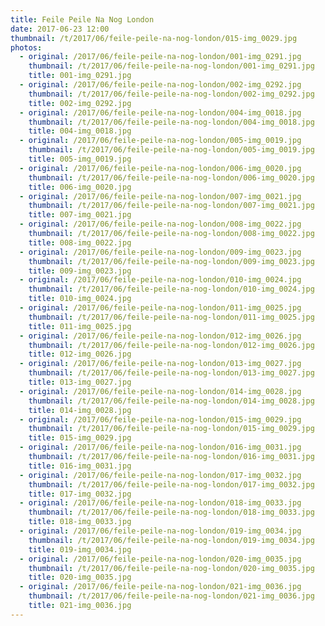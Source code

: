 ```yaml
---
title: Feile Peile Na Nog London
date: 2017-06-23 12:00
thumbnail: /t/2017/06/feile-peile-na-nog-london/015-img_0029.jpg
photos:
  - original: /2017/06/feile-peile-na-nog-london/001-img_0291.jpg
    thumbnail: /t/2017/06/feile-peile-na-nog-london/001-img_0291.jpg
    title: 001-img_0291.jpg
  - original: /2017/06/feile-peile-na-nog-london/002-img_0292.jpg
    thumbnail: /t/2017/06/feile-peile-na-nog-london/002-img_0292.jpg
    title: 002-img_0292.jpg
  - original: /2017/06/feile-peile-na-nog-london/004-img_0018.jpg
    thumbnail: /t/2017/06/feile-peile-na-nog-london/004-img_0018.jpg
    title: 004-img_0018.jpg
  - original: /2017/06/feile-peile-na-nog-london/005-img_0019.jpg
    thumbnail: /t/2017/06/feile-peile-na-nog-london/005-img_0019.jpg
    title: 005-img_0019.jpg
  - original: /2017/06/feile-peile-na-nog-london/006-img_0020.jpg
    thumbnail: /t/2017/06/feile-peile-na-nog-london/006-img_0020.jpg
    title: 006-img_0020.jpg
  - original: /2017/06/feile-peile-na-nog-london/007-img_0021.jpg
    thumbnail: /t/2017/06/feile-peile-na-nog-london/007-img_0021.jpg
    title: 007-img_0021.jpg
  - original: /2017/06/feile-peile-na-nog-london/008-img_0022.jpg
    thumbnail: /t/2017/06/feile-peile-na-nog-london/008-img_0022.jpg
    title: 008-img_0022.jpg
  - original: /2017/06/feile-peile-na-nog-london/009-img_0023.jpg
    thumbnail: /t/2017/06/feile-peile-na-nog-london/009-img_0023.jpg
    title: 009-img_0023.jpg
  - original: /2017/06/feile-peile-na-nog-london/010-img_0024.jpg
    thumbnail: /t/2017/06/feile-peile-na-nog-london/010-img_0024.jpg
    title: 010-img_0024.jpg
  - original: /2017/06/feile-peile-na-nog-london/011-img_0025.jpg
    thumbnail: /t/2017/06/feile-peile-na-nog-london/011-img_0025.jpg
    title: 011-img_0025.jpg
  - original: /2017/06/feile-peile-na-nog-london/012-img_0026.jpg
    thumbnail: /t/2017/06/feile-peile-na-nog-london/012-img_0026.jpg
    title: 012-img_0026.jpg
  - original: /2017/06/feile-peile-na-nog-london/013-img_0027.jpg
    thumbnail: /t/2017/06/feile-peile-na-nog-london/013-img_0027.jpg
    title: 013-img_0027.jpg
  - original: /2017/06/feile-peile-na-nog-london/014-img_0028.jpg
    thumbnail: /t/2017/06/feile-peile-na-nog-london/014-img_0028.jpg
    title: 014-img_0028.jpg
  - original: /2017/06/feile-peile-na-nog-london/015-img_0029.jpg
    thumbnail: /t/2017/06/feile-peile-na-nog-london/015-img_0029.jpg
    title: 015-img_0029.jpg
  - original: /2017/06/feile-peile-na-nog-london/016-img_0031.jpg
    thumbnail: /t/2017/06/feile-peile-na-nog-london/016-img_0031.jpg
    title: 016-img_0031.jpg
  - original: /2017/06/feile-peile-na-nog-london/017-img_0032.jpg
    thumbnail: /t/2017/06/feile-peile-na-nog-london/017-img_0032.jpg
    title: 017-img_0032.jpg
  - original: /2017/06/feile-peile-na-nog-london/018-img_0033.jpg
    thumbnail: /t/2017/06/feile-peile-na-nog-london/018-img_0033.jpg
    title: 018-img_0033.jpg
  - original: /2017/06/feile-peile-na-nog-london/019-img_0034.jpg
    thumbnail: /t/2017/06/feile-peile-na-nog-london/019-img_0034.jpg
    title: 019-img_0034.jpg
  - original: /2017/06/feile-peile-na-nog-london/020-img_0035.jpg
    thumbnail: /t/2017/06/feile-peile-na-nog-london/020-img_0035.jpg
    title: 020-img_0035.jpg
  - original: /2017/06/feile-peile-na-nog-london/021-img_0036.jpg
    thumbnail: /t/2017/06/feile-peile-na-nog-london/021-img_0036.jpg
    title: 021-img_0036.jpg
---
```

